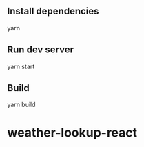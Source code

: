 
## Install dependencies

yarn

## Run dev server

yarn start

## Build

yarn build
# weather-lookup-react
